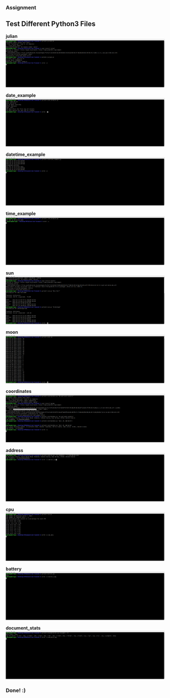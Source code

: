 ### Assignment <br />

## Test Different Python3 Files <br />

**julian** <br />
![julian](Assets/julian.png) <br />

**date_example** <br />
![date_example](Assets/date_example.png) <br />

**datetime_example** <br />
![datetime_example](Assets/datetime_example.png) <br />

**time_example** <br />
![time_example](Assets/time_example.png) <br />

**sun** <br />
![sun](Assets/sun.png) <br />

**moon** <br />
![moon](Assets/moon.png) <br />

**coordinates** <br />
![coordinates](Assets/coordinates.png) <br />

**address** <br />
![address](Assets/address.png) <br />

**cpu** <br />
![cpu](Assets/cpu.png) <br />

**battery** <br />
![battery](Assets/battery.png) <br />

**document_stats** <br />
![document_stats](Assets/document.png) <br />

### Done! :)
